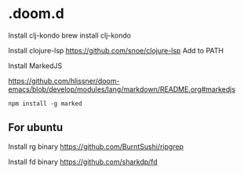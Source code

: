 # .doom.d

Install clj-kondo
brew install clj-kondo

Install clojure-lsp
https://github.com/snoe/clojure-lsp
Add to PATH

Install MarkedJS

https://github.com/hlissner/doom-emacs/blob/develop/modules/lang/markdown/README.org#markedjs
```
npm install -g marked
```

## For ubuntu
Install rg binary
https://github.com/BurntSushi/ripgrep

Install fd binary
https://github.com/sharkdp/fd
